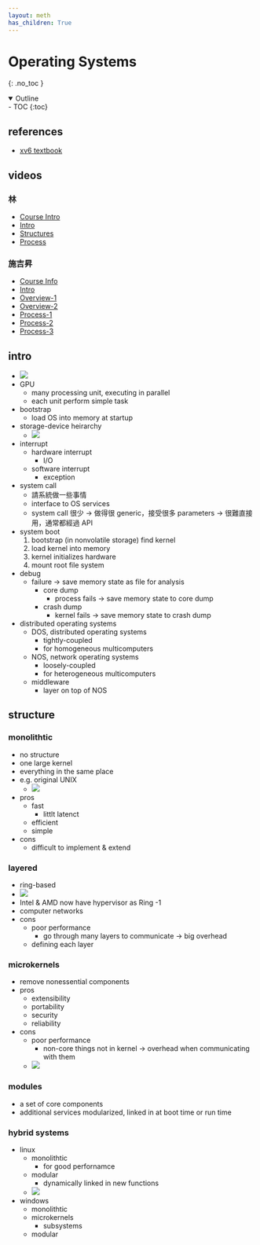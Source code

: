 ```yaml
---
layout: meth
has_children: True
---
```

# Operating Systems
{: .no_toc }

<details open markdown="block">
  <summary>
    Outline
  </summary>
- TOC
{:toc}
</details>

## references
- [xv6 textbook](https://pdos.csail.mit.edu/6.828/2020/xv6/book-riscv-rev1.pdf)

## videos
### 林
- [Course Intro](https://www.youtube.com/watch?v=JYcRfdkhVGc)
- [Intro](https://www.youtube.com/watch?v=nk1Lyb3QW1M)
- [Structures](https://www.youtube.com/watch?v=TaDR2AtN8UU)
- [Process](https://www.youtube.com/watch?v=CvXfW25jq2I)

### 施吉昇
- [Course Info](https://www.youtube.com/watch?v=0QpWM5vYt-g)
- [Intro](https://www.youtube.com/watch?v=a-1JqW5CjDQ)
- [Overview-1](https://www.youtube.com/watch?v=Yyuylbmw-iM)
- [Overview-2](https://www.youtube.com/watch?v=Z5u2xh0Y2QI)
- [Process-1](https://www.youtube.com/watch?v=qAlOl-yopGU)
- [Process-2](https://www.youtube.com/watch?time_continue=1&v=7vZIrVCW2ec)
- [Process-3](https://www.youtube.com/watch?time_continue=1&v=K5g_6xl7fF4)

## intro
- ![](https://i.imgur.com/C5gjElc.png)
- GPU
	- many processing unit, executing in parallel
	- each unit perform simple task
- bootstrap
	- load OS into memory at startup
- storage-device heirarchy
	- ![](https://i.imgur.com/wcccVuH.png)
- interrupt
	- hardware interrupt
		- I/O
	- software interrupt
		- exception
- system call
	- 請系統做一些事情
	- interface to OS services
	- system call 很少 -> 做得很 generic，接受很多 parameters -> 很難直接用，通常都經過 API
- system boot 
	1. bootstrap (in nonvolatile storage) find kernel
	2. load kernel into memory
	3. kernel initializes hardware
	4. mount root file system
- debug
	- failure -> save memory state as file for analysis
		- core dump
			- process fails -> save memory state to core dump
		- crash dump
			- kernel fails -> save memory state to crash dump
- distributed operating systems
	- DOS, distributed operating systems
		- tightly-coupled
		- for homogeneous multicomputers
	- NOS, network operating systems
		- loosely-coupled
		- for heterogeneous multicomputers
	- middleware
		- layer on top of NOS

## structure
### monolithtic
- no structure
- one large kernel
- everything in the same place
- e.g. original UNIX
	- ![](https://i.imgur.com/VTy7O1U.png)
- pros
	- fast
		- littlt latenct
	- efficient
	- simple
- cons
	- difficult to implement & extend

### layered
- ring-based 
- ![](https://i.imgur.com/dD6UIyL.png)
- Intel & AMD now have hypervisor as Ring -1 
- computer networks
- cons
	- poor performance
		- go through many layers to communicate -> big overhead
	- defining each layer

### microkernels
- remove nonessential components
- pros
	- extensibility
	- portability
	- security
	- reliability
- cons
	- poor performance
		- non-core things not in kernel -> overhead when communicating with them
	- ![](https://i.imgur.com/GHF3Hw6.png)

### modules
- a set of core components
- additional services modularized, linked in at boot time or run time

### hybrid systems
- linux
	- monolithtic
		- for good perfornamce
	- modular
		- dynamically linked in new functions
	- ![](https://i.imgur.com/VU6jjqH.png)
- windows
	- monolithtic
	- microkernels
		- subsystems
	- modular